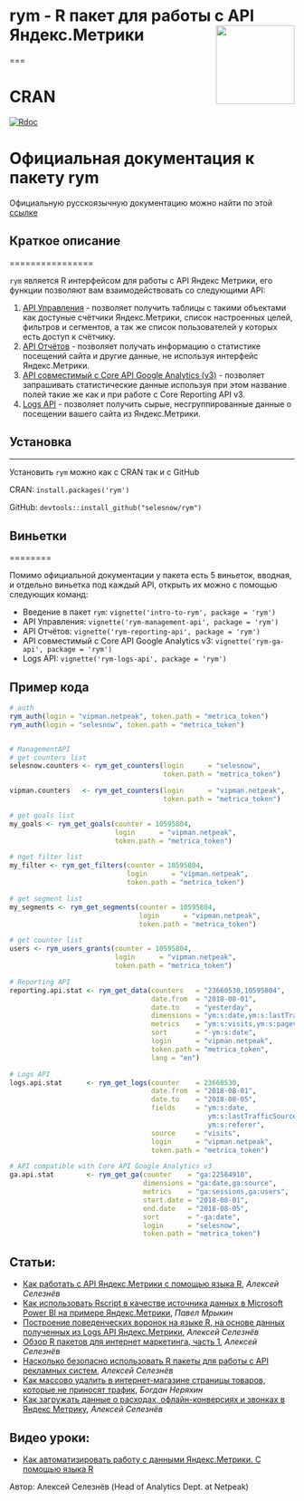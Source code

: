 # rym - R пакет для работы с API Яндекс.Метрики <a href='https://selesnow.github.io/ryandexdirect/'><img src='https://raw.githubusercontent.com/selesnow/rym/master/inst/logo/rym.png' align="right" height="139" /></a>
===

CRAN
====

[![Rdoc](http://www.rdocumentation.org/badges/version/rym)](https://www.rdocumentation.org/packages/rym)

Официальная документация к пакету rym
=====================================

Официальную русскоязычную документацию можно найти по этой [ссылке](https://selesnow.github.io/rym/)

## Краткое описание
================

`rym` является R интерфейсом для работы с API Яндекс Метрики, его функции позволяют вам взаимодействовать со следующими API:

1.  [API Управления](https://yandex.ru/dev/metrika/doc/api2/management/intro-docpage) - позволяет получить таблицы с такими объектами как достуные счётчики Яндекс.Метрики, список настроенных целей, фильтров и сегментов, а так же список пользователей у которых есть доступ к счётчику.
2.  [API Отчётов](https://yandex.ru/dev/metrika/doc/api2/api_v1/intro-docpage) - позволяет получать информацию о статистике посещений сайта и другие данные, не используя интерфейс Яндекс.Метрики.
3.  [API совместимый с Core API Google Analytics (v3)](https://yandex.ru/dev/metrika/doc/api2/ga/intro-docpage) - позволяет запрашивать статистические данные используя при этом название полей такие же как и при работе с Core Reporting API v3.
4.  [Logs API](https://yandex.ru/dev/metrika/doc/api2/logs/intro-docpage) - позволяет получить сырые, несгруппированные данные о посещении вашего сайта из Яндекс.Метрики.

## Установка
---------

Установить `rym` можно как с CRAN так и с GitHub

CRAN: `install.packages('rym')`

GitHub: `devtools::install_github("selesnow/rym")`

## Виньетки
========

Помимо официальной документации у пакета есть 5 виньеток, вводная, и отдельно виньетка под каждый API, открыть их можно с помощью следующих команд:

-   Введение в пакет `rym`: `vignette('intro-to-rym', package = 'rym')`
-   API Управления: `vignette('rym-management-api', package = 'rym')`
-   API Отчётов: `vignette('rym-reporting-api', package = 'rym')`
-   API совместимый с Core API Google Analytics v3: `vignette('rym-ga-api', package = 'rym')`
-   Logs API: `vignette('rym-logs-api', package = 'rym')`

Пример кода
-----------

```r
# auth
rym_auth(login = "vipman.netpeak", token.path = "metrica_token")
rym_auth(login = "selesnow", token.path = "metrica_token")


# ManagementAPI
# get counters list
selesnow.counters <- rym_get_counters(login      = "selesnow",
                                      token.path = "metrica_token")

vipman.counters   <- rym_get_counters(login      = "vipman.netpeak",
                                      token.path = "metrica_token")

# get goals list
my_goals <- rym_get_goals(counter = 10595804,
                          login      = "vipman.netpeak",
                          token.path = "metrica_token")

# пget filter list
my_filter <- rym_get_filters(counter = 10595804,
                             login      = "vipman.netpeak",
                             token.path = "metrica_token")

# get segment list
my_segments <- rym_get_segments(counter = 10595804,
                                login      = "vipman.netpeak",
                                token.path = "metrica_token")

# get counter list
users <- rym_users_grants(counter = 10595804,
                          login      = "vipman.netpeak",
                          token.path = "metrica_token")

# Reporting API
reporting.api.stat <- rym_get_data(counters   = "23660530,10595804",
                                   date.from  = "2018-08-01",
                                   date.to    = "yesterday",
                                   dimensions = "ym:s:date,ym:s:lastTrafficSource",
                                   metrics    = "ym:s:visits,ym:s:pageviews,ym:s:users",
                                   sort       = "-ym:s:date",
                                   login      = "vipman.netpeak",
                                   token.path = "metrica_token",
                                   lang = "en")

# Logs API
logs.api.stat      <- rym_get_logs(counter    = 23660530,
                                   date.from  = "2018-08-01",
                                   date.to    = "2018-08-05",
                                   fields     = "ym:s:date,
                                                 ym:s:lastTrafficSource,
                                                 ym:s:referer",
                                   source     = "visits",
                                   login      = "vipman.netpeak",
                                   token.path = "metrica_token")

# API compatible with Core API Google Analytics v3
ga.api.stat        <- rym_get_ga(counter    = "ga:22584910",
                                 dimensions = "ga:date,ga:source",
                                 metrics    = "ga:sessions,ga:users",
                                 start.date = "2018-08-01",
                                 end.date   = "2018-08-05",
                                 sort       = "-ga:date",
                                 login      = "selesnow",
                                 token.path = "metrica_token")
```

## Статьи:

- [Как работать с API Яндекс.Метрики с помощью языка R](https://netpeak.net/ru/blog/kak-rabotat-s-api-yandeks-metriki-s-pomoshch-yu-yazyka-r/), *Алексей Селезнёв*
- [Как использовать Rscript в качестве источника данных в Microsoft Power BI на примере Яндекс.Метрики](https://www.mediaguru.ru/blog/kak-ispolzovat-rscript-v-kachestve-istochnika-dannyh-v-microsoft-power-bi-na-primere-yandeks-metriki/), *Павел Мрыкин*
- [Построение поведенческих воронок на языке R, на основе данных полученных из Logs API Яндекс.Метрики](https://habr.com/ru/post/462279/), *Алексей Селезнёв*
- [Обзор R пакетов для интернет маркетинга, часть 1](https://habr.com/ru/post/425425/), *Алексей Селезнёв*
- [Насколько безопасно использовать R пакеты для работы с API рекламных систем](https://habr.com/ru/post/430888/), *Алексей Селезнёв*
- [Как массово удалить в интернет-магазине страницы товаров, которые не приносят трафик](https://netpeak.net/ru/blog/kak-massovo-udalit-v-internet-magazine-stranitsy-tovarov-kotoryye-ne-prinosyat-trafik/), *Богдан Неряхин*
- [Как загружать данные о расходах, офлайн-конверсиях и звонках в Яндекс Метрику](https://alexeyseleznev.wordpress.com/2021/09/01/%d0%ba%d0%b0%d0%ba-%d0%b7%d0%b0%d0%b3%d1%80%d1%83%d0%b6%d0%b0%d1%82%d1%8c-%d0%b4%d0%b0%d0%bd%d0%bd%d1%8b%d0%b5-%d0%be-%d1%80%d0%b0%d1%81%d1%85%d0%be%d0%b4%d0%b0%d1%85-%d0%be%d1%84%d0%bb%d0%b0%d0%b9/), *Алексей Селезнёв*

## Видео уроки:

-   [Как автоматизировать работу с данными Яндекс.Метрики. С помощью языка R](https://www.youtube.com/watch?v=sCp2D6068es)

Автор: Алексей Селезнёв (Head of Analytics Dept. at Netpeak)
